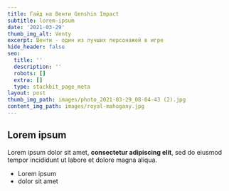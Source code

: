 ```yaml
---
title: Гайд на Венти Genshin Impact
subtitle: lorem-ipsum
date: '2021-03-29'
thumb_img_alt: Venty
excerpt: Венти - один из лучших персонажей в игре
hide_header: false
seo:
  title: ''
  description: ''
  robots: []
  extra: []
  type: stackbit_page_meta
layout: post
thumb_img_path: images/photo_2021-03-29_08-04-43 (2).jpg
content_img_path: images/royal-mahogany.jpg
---
```

## Lorem ipsum

Lorem ipsum dolor sit amet, **consectetur adipiscing elit**, sed do eiusmod tempor incididunt ut labore et dolore magna aliqua.

- Lorem ipsum
- dolor sit amet
